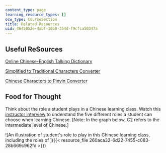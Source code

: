 ```yaml
---
content_type: page
learning_resource_types: []
ocw_type: CourseSection
title: Related Resources
uid: 4645052e-4abf-10b0-354d-f9cfca50347a
---
```


Useful ReSources
----------------

[Online Chinese-English Talking Dictionary](https://www.yellowbridge.com/chinese/)

[Simplified to Traditional Characters Converter](https://www.chinese-tools.com/tools/converter-simptrad.html)

[Chinese Characters to Pinyin Converter](https://www.purpleculture.net/chinese-pinyin-converter/)

Food for Thought
----------------

Think about the role a student plays in a Chinese learning class. Watch this [instructor interview](/courses/21g-101-chinese-i-regular-fall-2014/resources/motivating-students) to understand the five different roles a student can choose when learning Chinese. \[Note: In the graph below, C2 refers to the intermediate level of Chinese.\]

![An illustration of student's role to play in this Chinese learning class, including the roles of ]({{< resource_file 260aca32-6d22-7455-c083-28b669c962fd >}})